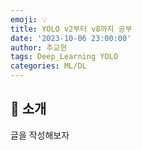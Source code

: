 ```yaml
---
emoji: 💡
title: YOLO v2부터 v8까지 공부
date: '2023-10-06 23:00:00'
author: 추교현
tags: Deep_Learning YOLO
categories: ML/DL
---
```


## 👋 소개

글을 작성해보자
